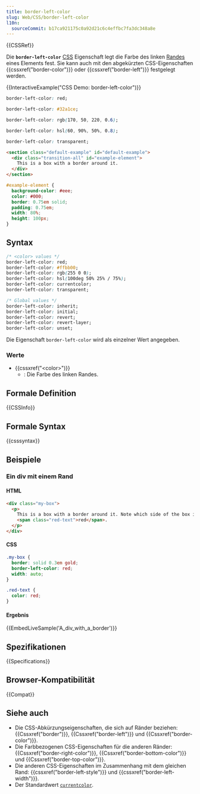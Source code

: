```yaml
---
title: border-left-color
slug: Web/CSS/border-left-color
l10n:
  sourceCommit: b17ca921175c0a92d21c6c4effbc7fa3dc348a8e
---
```


{{CSSRef}}

Die **`border-left-color`** [CSS](/de/docs/Web/CSS) Eigenschaft legt die Farbe des linken [Randes](/de/docs/Web/CSS/border) eines Elements fest. Sie kann auch mit den abgekürzten CSS-Eigenschaften {{cssxref("border-color")}} oder {{cssxref("border-left")}} festgelegt werden.

{{InteractiveExample("CSS Demo: border-left-color")}}

```css interactive-example-choice
border-left-color: red;
```

```css interactive-example-choice
border-left-color: #32a1ce;
```

```css interactive-example-choice
border-left-color: rgb(170, 50, 220, 0.6);
```

```css interactive-example-choice
border-left-color: hsl(60, 90%, 50%, 0.8);
```

```css interactive-example-choice
border-left-color: transparent;
```

```html interactive-example
<section class="default-example" id="default-example">
  <div class="transition-all" id="example-element">
    This is a box with a border around it.
  </div>
</section>
```

```css interactive-example
#example-element {
  background-color: #eee;
  color: #000;
  border: 0.75em solid;
  padding: 0.75em;
  width: 80%;
  height: 100px;
}
```

## Syntax

```css
/* <color> values */
border-left-color: red;
border-left-color: #ffbb00;
border-left-color: rgb(255 0 0);
border-left-color: hsl(100deg 50% 25% / 75%);
border-left-color: currentcolor;
border-left-color: transparent;

/* Global values */
border-left-color: inherit;
border-left-color: initial;
border-left-color: revert;
border-left-color: revert-layer;
border-left-color: unset;
```

Die Eigenschaft `border-left-color` wird als einzelner Wert angegeben.

### Werte

- {{cssxref("&lt;color&gt;")}}
  - : Die Farbe des linken Randes.

## Formale Definition

{{CSSInfo}}

## Formale Syntax

{{csssyntax}}

## Beispiele

### Ein div mit einem Rand

#### HTML

```html
<div class="my-box">
  <p>
    This is a box with a border around it. Note which side of the box is
    <span class="red-text">red</span>.
  </p>
</div>
```

#### CSS

```css
.my-box {
  border: solid 0.3em gold;
  border-left-color: red;
  width: auto;
}

.red-text {
  color: red;
}
```

#### Ergebnis

{{EmbedLiveSample('A_div_with_a_border')}}

## Spezifikationen

{{Specifications}}

## Browser-Kompatibilität

{{Compat}}

## Siehe auch

- Die CSS-Abkürzungseigenschaften, die sich auf Ränder beziehen: {{Cssxref("border")}}, {{Cssxref("border-left")}} und {{Cssxref("border-color")}}.
- Die Farbbezogenen CSS-Eigenschaften für die anderen Ränder: {{Cssxref("border-right-color")}}, {{Cssxref("border-bottom-color")}} und {{Cssxref("border-top-color")}}.
- Die anderen CSS-Eigenschaften im Zusammenhang mit dem gleichen Rand: {{cssxref("border-left-style")}} und {{cssxref("border-left-width")}}.
- Der Standardwert [`currentcolor`](/de/docs/Web/CSS/color_value#currentcolor_keyword).
